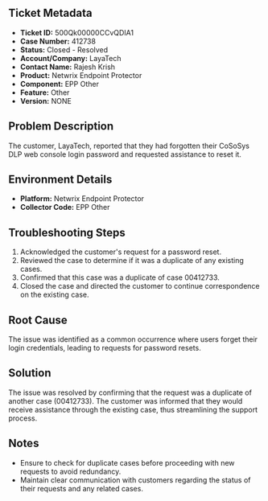 ## Ticket Metadata
- **Ticket ID:** 500Qk00000CCvQDIA1
- **Case Number:** 412738
- **Status:** Closed - Resolved
- **Account/Company:** LayaTech
- **Contact Name:** Rajesh Krish
- **Product:** Netwrix Endpoint Protector
- **Component:** EPP Other
- **Feature:** Other
- **Version:** NONE

## Problem Description
The customer, LayaTech, reported that they had forgotten their CoSoSys DLP web console login password and requested assistance to reset it.

## Environment Details
- **Platform:** Netwrix Endpoint Protector
- **Collector Code:** EPP Other

## Troubleshooting Steps
1. Acknowledged the customer's request for a password reset.
2. Reviewed the case to determine if it was a duplicate of any existing cases.
3. Confirmed that this case was a duplicate of case 00412733.
4. Closed the case and directed the customer to continue correspondence on the existing case.

## Root Cause
The issue was identified as a common occurrence where users forget their login credentials, leading to requests for password resets.

## Solution
The issue was resolved by confirming that the request was a duplicate of another case (00412733). The customer was informed that they would receive assistance through the existing case, thus streamlining the support process.

## Notes
- Ensure to check for duplicate cases before proceeding with new requests to avoid redundancy.
- Maintain clear communication with customers regarding the status of their requests and any related cases.